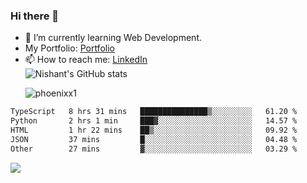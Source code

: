 ### Hi there 👋

<!--
**phoenixx1/phoenixx1** is a ✨ _special_ ✨ repository because its `README.md` (this file) appears on your GitHub profile.

Here are some ideas to get you started:

- 🔭 I’m currently working on ...
- 🌱 I’m currently learning ...
- 👯 I’m looking to collaborate on ...
- 🤔 I’m looking for help with ...
- 💬 Ask me about ...
- 📫 How to reach me: ...
- 😄 Pronouns: ...
- ⚡ Fun fact: ...
-->
- 🌱 I’m currently learning Web Development.
- My Portfolio: [Portfolio](https://phoenixx1.github.io/)
- 📫 How to reach me: [LinkedIn](https://www.linkedin.com/in/nishant-saxena-2609/)  
![Nishant's GitHub stats](https://github-readme-stats.vercel.app/api?username=phoenixx1&count_private=true)<p><img align="center" src="https://github-readme-streak-stats.herokuapp.com/?user=phoenixx1&" alt="phoenixx1" /></p>  
<!--START_SECTION:waka-->

```txt
TypeScript   8 hrs 31 mins   ███████████████▒░░░░░░░░░   61.20 %
Python       2 hrs 1 min     ███▓░░░░░░░░░░░░░░░░░░░░░   14.57 %
HTML         1 hr 22 mins    ██▒░░░░░░░░░░░░░░░░░░░░░░   09.92 %
JSON         37 mins         █░░░░░░░░░░░░░░░░░░░░░░░░   04.48 %
Other        27 mins         ▓░░░░░░░░░░░░░░░░░░░░░░░░   03.29 %
```

<!--END_SECTION:waka-->

![](https://komarev.com/ghpvc/?username=phoenixx1&style=plastic)

<!-- ![Visitor Count](https://profile-counter.glitch.me/phoenixx1/count.svg) -->
